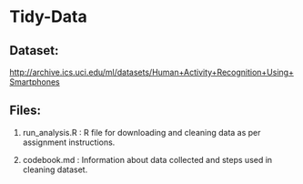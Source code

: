 # Tidy-Data

## Dataset: 
http://archive.ics.uci.edu/ml/datasets/Human+Activity+Recognition+Using+Smartphones

## Files:
  1. run_analysis.R : R file for downloading and cleaning data as per assignment instructions.
  
  
  2. codebook.md : Information about data collected and steps used in cleaning dataset.